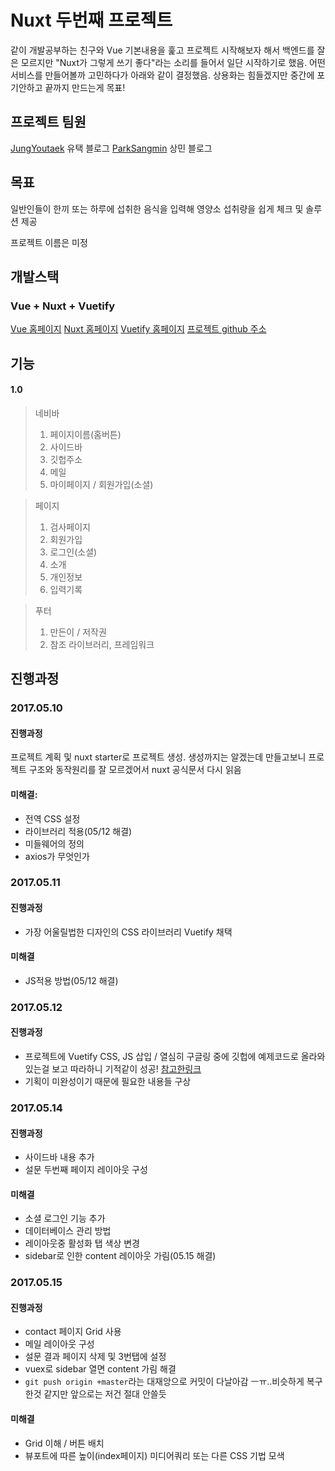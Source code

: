 # Nuxt 두번째 프로젝트

같이 개발공부하는 친구와 Vue 기본내용을 훑고 프로젝트 시작해보자 해서 백엔드를 잘은 모르지만 "Nuxt가 그렇게 쓰기 좋다"라는 소리를 들어서 일단 시작하기로 했음.
어떤 서비스를 만들어볼까 고민하다가 아래와 같이 결정했음. 상용화는 힘들겠지만 중간에 포기안하고 끝까지 만드는게 목표!

## 프로젝트 팀원
[JungYoutaek](http://takeuu.tistory.com) 유택 블로그
[ParkSangmin](http://Sangminnn.tistory.com) 상민 블로그

## 목표

일반인들이 한끼 또는 하루에 섭취한 음식을 입력해 영양소 섭취량을 쉽게 체크 및 솔루션 제공

프로젝트 이름은 미정

## 개발스택

### Vue + Nuxt + Vuetify

[Vue 홈페이지](https://kr.vuejs.org/)
[Nuxt 홈페이지](https://ko.nuxtjs.org/)
[Vuetify 홈페이지](https://vuetifyjs.com/)
[프로젝트 github 주소](https://github.com/JungYouTaek/nuxt-practice)

## 기능

#### 1.0
> 네비바
> 1. 페이지이름(홈버튼)
> 2. 사이드바
> 3. 깃헙주소
> 4. 메일
> 5. 마이페이지 / 회원가입(소셜)

> 페이지
> 1. 검사페이지
> 2. 회원가입
> 3. 로그인(소셜)
> 4. 소개
> 5. 개인정보
> 6. 입력기록

> 푸터
> 1. 만든이 / 저작권
> 2. 참조 라이브러리, 프레임워크

## 진행과정

### 2017.05.10

#### 진행과정
프로젝트 계획 및 nuxt starter로 프로젝트 생성.
생성까지는 알겠는데 만들고보니 프로젝트 구조와 동작원리를 잘 모르겠어서 nuxt 공식문서 다시 읽음

#### 미해결: 
- 전역 CSS 설정
- 라이브러리 적용(05/12 해결)
- 미들웨어의 정의
- axios가 무엇인가

### 2017.05.11

#### 진행과정
- 가장 어울릴법한 디자인의 CSS 라이브러리 Vuetify 채택

#### 미해결
- JS적용 방법(05/12 해결)

### 2017.05.12

#### 진행과정
- 프로젝트에 Vuetify CSS, JS 삽입 / 열심히 구글링 중에 깃헙에 예제코드로 올라와 있는걸 보고 따라하니 기적같이 성공! [참고한링크](https://github.com/nuxt/nuxt.js/pull/384/files)
- 기획이 미완성이기 때문에 필요한 내용들 구상

### 2017.05.14

#### 진행과정
- 사이드바 내용 추가
- 설문 두번째 페이지 레이아웃 구성

#### 미해결
- 소셜 로그인 기능 추가
- 데이터베이스 관리 방법
- 레이아웃중 활성화 탭 색상 변경
- sidebar로 인한 content 레이아웃 가림(05.15 해결)

### 2017.05.15

#### 진행과정
- contact 페이지 Grid 사용
- 메일 레이아웃 구성
- 설문 결과 페이지 삭제 및 3번탭에 설정
- vuex로 sidebar 열면 content 가림 해결
- `git push origin +master`라는 대재앙으로 커밋이 다날아감 ㅡㅠ..비슷하게 복구한것 같지만 앞으로는 저건 절대 안쓸듯

#### 미해결
- Grid 이해 / 버튼 배치
- 뷰포트에 따른 높이(index페이지) 미디어쿼리 또는 다른 CSS 기법 모색
